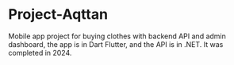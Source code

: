 # Project-Aqttan
Mobile app project for buying clothes with backend API and admin dashboard, the app is in Dart Flutter, and the API is in .NET. It was completed in 2024.
